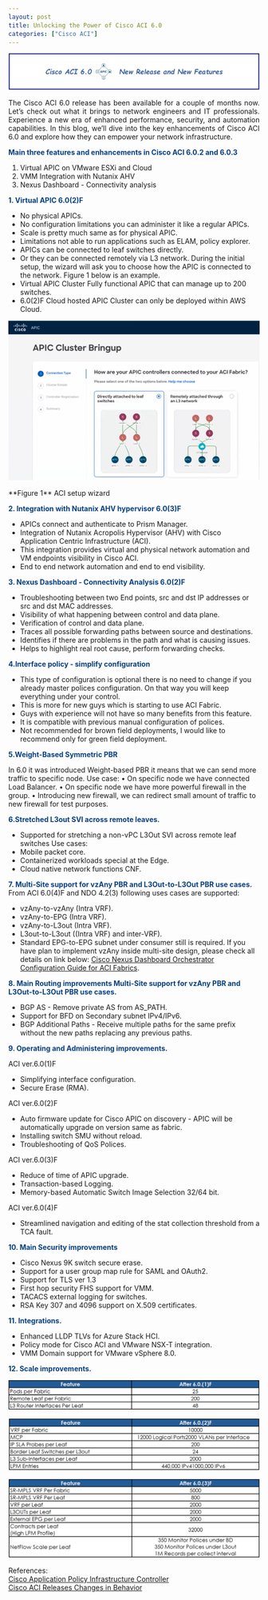 ```yaml
---
layout: post
title: Unlocking the Power of Cisco ACI 6.0
categories: ["Cisco ACI"]
---
```


<p align="center">
<img src="/images/aci_6_new_features/1.png" alt="ACI_60" title="ACI_60">   
</p> 
<p style='text-align: justify;'>
The Cisco ACI 6.0 release has been available for a couple of months now. Let’s check out what it brings to network engineers and IT professionals. Experience a new era of enhanced performance, security, and automation capabilities. In this blog, we’ll dive into the key enhancements of Cisco ACI 6.0 and explore how they can empower your network infrastructure.
</p>

**<span style="color:#074080">Main three features and enhancements in Cisco ACI 6.0.2 and 6.0.3</span>**   

1. Virtual APIC on VMware ESXi and Cloud 
2. VMM Integration with Nutanix AHV 
3. Nexus Dashboard - Connectivity analysis

**<span style="color:#074080">1. Virtual APIC  6.0(2)F</span>**   

- No physical APICs.
- No configuration limitations you can administer it like a regular APICs.
- Scale is pretty much same as for physical APIC.
- Limitations not able to run applications such as ELAM, policy explorer.
- APICs can be connected to leaf switches directly.
- Or they can be connected remotely via L3 network.
  During the initial setup, the wizard will ask you to choose how the APIC is connected to the network. Figure 1 below is an example.
- Virtual APIC Cluster Fully functional APIC that can manage up to 200 switches.
- 6.0(2)F Cloud hosted APIC Cluster can only be deployed within AWS Cloud.   
<p align="center">
<img src="/images/aci_6_new_features/2.png" alt="ACI 60" title="ACI 60"> 
</p>
**Figure 1** ACI setup wizard

**<span style="color:#074080">2. Integration with Nutanix AHV hypervisor  6.0(3)F</span>**
- APICs connect and authenticate to Prism Manager.
- Integration of Nutanix Acropolis Hypervisor (AHV) with Cisco Application Centric Infrastructure (ACI).
- This integration provides virtual and physical network automation and VM endpoints visibility in Cisco ACI.
- End to end network automation and end to end visibility.

**<span style="color:#074080">3. Nexus Dashboard - Connectivity Analysis 6.0(2)F</span>**

- Troubleshooting between two End points, src and dst IP addresses or src and dst MAC addresses.
- Visibility of what happening between control and data plane.
- Verification of control and data plane.
- Traces all possible forwarding paths between source and destinations.
- Identifies if there are problems in the path and what is causing issues.
- Helps to highlight real root cause, perform forwarding checks.

**<span style="color:#074080">4.Interface policy - simplify configuration</span>**
- This type of configuration is optional there is no need to change if you already master polices configuration. On that way you will keep everything under your control.
- This is more for new guys which is starting to use ACI Fabric.
- Guys with experience will not have so many benefits from this feature.
- It is compatible with previous manual configuration of polices.
- Not recommended for brown field deployments, I would like to recommend only for green field deployment.

**<span style="color:#074080">5.Weight-Based Symmetric PBR</span>**

In 6.0 it was introduced Weight-based PBR it means that we can send more traffic to specific node.
Use case:
•	On specific node we have connected Load Balancer.
•	On specific node we have more powerful firewall in the group.
•	Introducing new firewall, we can redirect small amount of traffic to new firewall for test purposes.

**<span style="color:#074080">6.Stretched L3out SVI across remote leaves.</span>**

- Supported for stretching a non-vPC L3Out SVI across remote leaf switches
Use cases:
- Mobile packet core.
- Containerized workloads special at the Edge.
- Cloud native network functions CNF.

**<span style="color:#074080">7. Multi-Site support for vzAny PBR and L3Out-to-L3Out PBR use cases.</span>**
From ACI 6.0(4)F and NDO 4.2(3) following uses cases are supported:
- vzAny-to-vzAny (Intra VRF).
- vzAny-to-EPG (Intra VRF).
- vzAny-to-L3out (Intra VRF).
- L3out-to-L3out ((Intra VRF) and inter-VRF).
- Standard EPG-to-EPG subnet under consumer still is required.
If you have plan to implement vzAny inside multi-site design, please check all details on link below:
<a href="https://www.cisco.com/c/en/us/td/docs/dcn/ndo/4x/configuration/cisco-nexus-dashboard-orchestrator-configuration-guide-aci-421/ndo-configuration-aci-use-case-vzany-pbr-42x.html"  target="_blank">Cisco Nexus Dashboard Orchestrator Configuration Guide for ACI Fabrics</a>.

**<span style="color:#074080">8. Main Routing improvements Multi-Site support for vzAny PBR and L3Out-to-L3Out PBR use cases.</span>**

- BGP AS - Remove private AS from AS_PATH.
- Support for BFD on Secondary subnet IPv4/IPv6.
- BGP Additional Paths - Receive multiple paths for the same prefix without the new paths replacing any previous paths.

**<span style="color:#074080">9. Operating and Administering improvements.</span>**

ACI ver.6.0(1)F
- Simplifying interface configuration. 
- Secure Erase (RMA).

ACI ver.6.0(2)F
- Auto firmware update for Cisco APIC on discovery - APIC will be automatically upgrade on version same as fabric.
- Installing switch SMU without reload.
- Troubleshooting of QoS Polices.

ACI ver.6.0(3)F
- Reduce of time of APIC upgrade.
- Transaction-based Logging.
- Memory-based Automatic Switch Image Selection 32/64 bit.

ACI ver.6.0(4)F
- Streamlined navigation and editing of the stat collection threshold from a TCA fault.

**<span style="color:#074080">10. Main Security improvements</span>**

- Cisco Nexus 9K switch secure erase.
- Support for a user group map rule for SAML and OAuth2.
- Support for TLS ver 1.3 
- First hop security FHS support for VMM.
- TACACS external logging for switches.
- RSA Key 307 and 4096 support on X.509 certificates.

**<span style="color:#074080">11. Integrations.</span>**

- Enhanced LLDP TLVs for Azure Stack HCI.
- Policy mode for Cisco ACI and VMware NSX-T integration.
- VMM Domain support for VMware vSphere 8.0.


**<span style="color:#074080">12. Scale improvements.</span>**

<p align="center">
<img src="/images/aci_6_new_features/3.png" alt="ACI 60" title="ACI 60"> 
</p>

<p align="center">
<img src="/images/aci_6_new_features/4.png" alt="ACI 60" title="ACI 60"> 
</p>

<p align="center">
<img src="/images/aci_6_new_features/5.png" alt="ACI 60" title="ACI 60"> 
</p>


References:   
<a href="https://www.cisco.com/c/en/us/td/docs/dcn/aci/apic/6x/release-notes/cisco-apic-release-notes-611.html"  target="_blank">Cisco Application Policy Infrastructure Controller</a>   
<a href="https://www.cisco.com/c/en/us/td/docs/dcn/aci/apic/all/cisco-aci-releases-changes-in-behavior.html"  target="_blank">Cisco ACI Releases Changes in Behavior</a>
